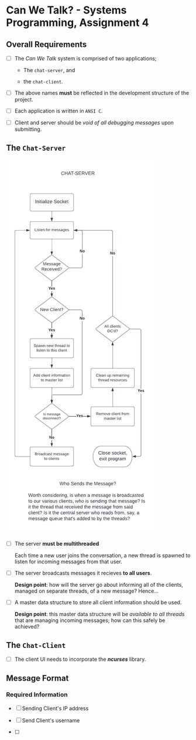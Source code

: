 # Can We Talk? - Systems Programming, Assignment 4

## Overall Requirements

- [ ] The *Can We Talk* system is comprised of two applications;

    - The `chat-server`, and

    - the `chat-client`.

- [ ] The above names **must** be reflected in the development structure of the
project.

- [ ] Each application is written in `ANSI C`.

- [ ] Client and server should be *void of all debugging messages* upon submitting.

## The `Chat-Server`

<img src="_readme-docs/chat-server-flowchart.png"/>

- [ ] The server **must be multithreaded**

    Each time a new user joins the conversation, a new thread is spawned to listen
    for incoming messages from that user.

- [ ] The server broadcasts messages it recieves **to all users**.

    **Design point**: how will the server go about informing all of the clients, managed on separate threads, of a new message? Hence...

- [ ] A master data structure to store all client information should be used.

    **Design point**: this master data structure will be *available to all threads* that are managing incoming messages; how can this safely be achieved?

## The `Chat-Client`

- [ ] The client UI needs to incorporate the ***ncurses*** library.

## Message Format

### Required Information

- [ ] Sending Client's IP address

- [ ] Send Client's username

- [ ] 